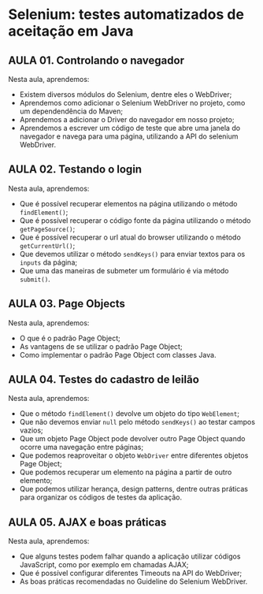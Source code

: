 # Selenium: testes automatizados de aceitação em Java
## AULA 01. Controlando o navegador
Nesta aula, aprendemos:

- Existem diversos módulos do Selenium, dentre eles o WebDriver;
- Aprendemos como adicionar o Selenium WebDriver no projeto, como um dependendência do Maven;
- Aprendemos a adicionar o Driver do navegador em nosso projeto;
- Aprendemos a escrever um código de teste que abre uma janela do navegador e navega para uma página, utilizando a API do selenium WebDriver.

## AULA 02. Testando o login
Nesta aula, aprendemos:

- Que é possível recuperar elementos na página utilizando o método `findElement()`;
- Que é possível recuperar o código fonte da página utilizando o método `getPageSource()`;
- Que é possível recuperar o url atual do browser utilizando o método `getCurrentUrl()`;
- Que devemos utilizar o método `sendKeys()` para enviar textos para os `inputs` da página;
- Que uma das maneiras de submeter um formulário é via método `submit()`.

## AULA 03. Page Objects
Nesta aula, aprendemos:

- O que é o padrão Page Object;
- As vantagens de se utilizar o padrão Page Object;
- Como implementar o padrão Page Object com classes Java.

## AULA 04. Testes do cadastro de leilão

Nesta aula, aprendemos:

- Que o método `findElement()` devolve um objeto do tipo `WebElement`;
- Que não devemos enviar `null` pelo método `sendKeys()` ao testar campos vazios;
- Que um objeto Page Object pode devolver outro Page Object quando ocorre uma navegação entre páginas;
- Que podemos reaproveitar o objeto `WebDriver` entre diferentes objetos Page Object;
- Que podemos recuperar um elemento na página a partir de outro elemento;
- Que podemos utilizar herança, design patterns, dentre outras práticas para organizar os códigos de testes da aplicação.

## AULA 05. AJAX e boas práticas

Nesta aula, aprendemos:

- Que alguns testes podem falhar quando a aplicação utilizar códigos JavaScript, como por exemplo em chamadas AJAX;
- Que é possível configurar diferentes Timeouts na API do WebDriver;
- As boas práticas recomendadas no Guideline do Selenium WebDriver.




